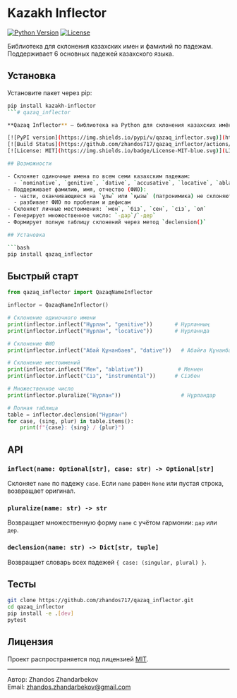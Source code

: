 # Kazakh Inflector

[![Python Version](https://img.shields.io/badge/python-3.6%2B-blue)](https://www.python.org/)
[![License](https://img.shields.io/badge/license-MIT-green)](https://opensource.org/licenses/MIT)

Библиотека для склонения казахских имен и фамилий по падежам. Поддерживает 6 основных падежей казахского языка.

## Установка

Установите пакет через pip:

```bash
pip install kazakh-inflector
```# qazaq_inflector

**Qazaq Inflector** — библиотека на Python для склонения казахских имён, ФИО и личных местоимений по падежам.

[![PyPI version](https://img.shields.io/pypi/v/qazaq_inflector.svg)](https://pypi.org/project/qazaq_inflector)
[![Build Status](https://github.com/zhandos717/qazaq_inflector/actions/workflows/python-package.yml/badge.svg)](https://github.com/zhandos717/qazaq_inflector/actions)
[![License: MIT](https://img.shields.io/badge/License-MIT-blue.svg)](LICENSE)

## Возможности

- Склоняет одиночные имена по всем семи казахским падежам:
  - `nominative`, `genitive`, `dative`, `accusative`, `locative`, `ablative`, `instrumental`
- Поддерживает фамилию, имя, отчество (ФИО):
  - части, оканчивающиеся на `ұлы` или `қызы` (патронимика) не склоняются
  - разбивает ФИО по пробелам и дефисам
- Склоняет личные местоимения: `мен`, `біз`, `сен`, `сіз`, `ол`
- Генерирует множественное число: `-дар`/`-дер`
- Формирует полную таблицу склонений через метод `declension()`

## Установка

```bash
pip install qazaq_inflector
```

## Быстрый старт

```python
from qazaq_inflector import QazaqNameInflector

inflector = QazaqNameInflector()

# Склонение одиночного имени
print(inflector.inflect("Нұрлан", "genitive"))       # Нұрланның
print(inflector.inflect("Нұрлан", "locative"))       # Нұрланнда

# Склонение ФИО
print(inflector.inflect("Абай Құнанбаев", "dative"))   # Абайға Құнанбаевге

# Склонение местоимений
print(inflector.inflect("Мен", "ablative"))           # Меннен
print(inflector.inflect("Сіз", "instrumental"))      # Сізбен

# Множественное число
print(inflector.pluralize("Нұрлан"))                   # Нұрландар

# Полная таблица
table = inflector.declension("Нұрлан")
for case, (sing, plur) in table.items():
    print(f"{case}: {sing} / {plur}")
```

## API

### `inflect(name: Optional[str], case: str) -> Optional[str]`
Склоняет `name` по падежу `case`. Если `name` равен `None` или пустая строка, возвращает оригинал.

### `pluralize(name: str) -> str`
Возвращает множественную форму `name` с учётом гармонии: `дар` или `дер`.

### `declension(name: str) -> Dict[str, tuple]`
Возвращает словарь всех падежей `{ case: (singular, plural) }`.

## Тесты

```bash
git clone https://github.com/zhandos717/qazaq_inflector.git
cd qazaq_inflector
pip install -e .[dev]
pytest
```

## Лицензия

Проект распространяется под лицензией [MIT](LICENSE).

---

Автор: Zhandos Zhandarbekov  
Email: zhandos.zhandarbekov@gmail.com




